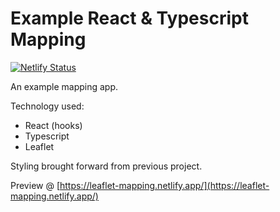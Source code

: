 # Example React & Typescript Mapping

[![Netlify Status](https://api.netlify.com/api/v1/badges/3f5839d0-e88d-4683-8c45-315e7aa033cd/deploy-status)](https://app.netlify.com/sites/events-listing/deploys)

An example mapping app.

Technology used:

- React (hooks)
- Typescript
- Leaflet

Styling brought forward from previous project.

Preview @ [https://leaflet-mapping.netlify.app/](https://leaflet-mapping.netlify.app/)
